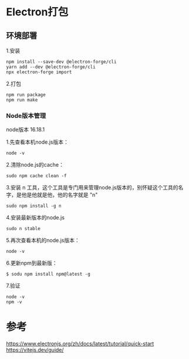 # Electron打包


## 环境部署

1.安装

    npm install --save-dev @electron-forge/cli
    yarn add --dev @electron-forge/cli
    npx electron-forge import
    
2.打包

    npm run package
    npm run make



### Node版本管理
node版本 16.18.1

1.先查看本机node.js版本：

	node -v
2.清除node.js的cache：

    sudo npm cache clean -f
3.安装 n 工具，这个工具是专门用来管理node.js版本的，别怀疑这个工具的名字，是他是他就是他，他的名字就是 "n"

    sudo npm install -g n
4.安装最新版本的node.js

    sudo n stable
5.再次查看本机的node.js版本：

    node -v
6.更新npm到最新版：

    $ sodu npm install npm@latest -g
7.验证

    node -v
    npm -v
# 参考

https://www.electronjs.org/zh/docs/latest/tutorial/quick-start
https://vitejs.dev/guide/